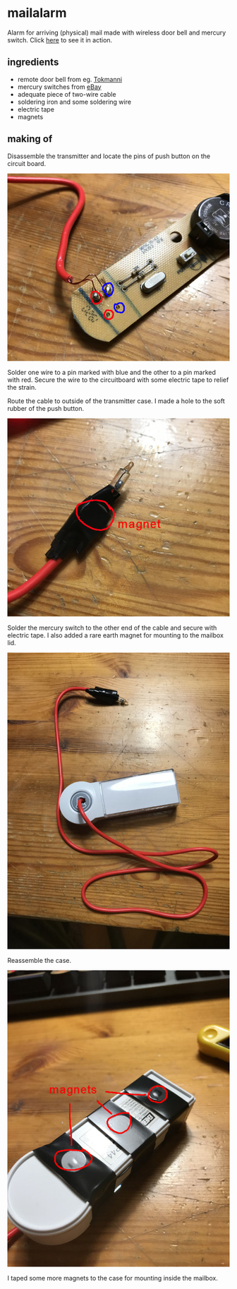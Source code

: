 # mailalarm
Alarm for arriving (physical) mail made with wireless door bell and mercury switch. Click [here](https://htmlpreview.github.io/?https://github.com/ootee/mailalarm/blob/main/video.html) to see it in action.

## ingredients

* remote door bell from eg. [Tokmanni](https://www.tokmanni.fi/langaton-ovikello-6438114420812)
* mercury switches from [eBay](https://www.ebay.com/sch/i.html?_from=R40&_nkw=mercury+switch)
* adequate piece of two-wire cable
* soldering iron and some soldering wire
* electric tape
* magnets

## making of

Disassemble the transmitter and locate the pins of push button on the circuit board.

![wiring on the circuit board](https://raw.githubusercontent.com/ootee/mailalarm/main/images/wiring.jpg)

Solder one wire to a pin marked with blue and the other to a pin marked with red. Secure the wire to the circuitboard with some electric tape to relief the strain.

Route the cable to outside of the transmitter case. I made a hole to the soft rubber of the push button.

![mercury switch](https://raw.githubusercontent.com/ootee/mailalarm/main/images/mercury_switch.jpg)

Solder the mercury switch to the other end of the cable and secure with electric tape. I also added a rare earth magnet for mounting to the mailbox lid.

![transmitter complete](https://raw.githubusercontent.com/ootee/mailalarm/main/images/transmitter.jpg)

Reassemble the case.

![magnets for mounting](https://raw.githubusercontent.com/ootee/mailalarm/main/images/magnets.jpg)

I taped some more magnets to the case for mounting inside the mailbox.

